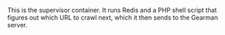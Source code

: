 This is the supervisor container. It runs Redis and a PHP shell script that figures out which URL to crawl next, which it then sends to the Gearman server.